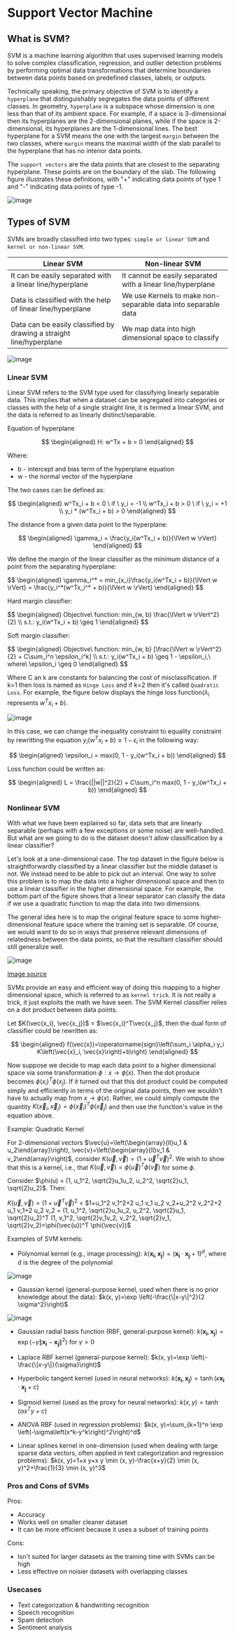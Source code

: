 # Support Vector Machine

## What is SVM?

SVM is a machine learning algorithm that uses supervised learning models to solve complex classification, regression, and outlier detection problems by performing optimal data transformations that determine boundaries between data points based on predefined classes, labels, or outputs.

Technically speaking, the primary objective of SVM is to identify a `hyperplane` that distinguishably segregates the data points of different classes. In geometry, `hyperplane` is a subspace whose dimension is one less than that of its ambient space. For example, if a space is 3-dimensional then its hyperplanes are the 2-dimensional planes, while if the space is 2-dimensional, its hyperplanes are the 1-dimensional lines. The best hyperplane for a SVM means the one with the largest `margin` between the two classes, where `margin` means the maximal width of the slab parallel to the hyperplane that has no interior data points.

The `support vectors` are the data points that are closest to the separating hyperplane. These points are on the boundary of the slab. The following figure illustrates these definitions, with "+" indicating data points of type 1 and "-" indicating data points of type -1.

![image](Images/svmhyperplane.png)


## Types of SVM

SVMs are broadly classified into two types: `simple or linear SVM` and `kernel or non-linear SVM`.

|**Linear SVM** | **Non-linear SVM**|
|   -  |  - |
|It can be easily separated with a linear line/hyperplane|It cannot be easily separated with a linear line/hyperplane|
|Data is classified with the help of linear line/hyperplane|We use Kernels to make non-separable data into separable data|
|Data can be easily classified by drawing a straight line/hyperplane|We map data into high dimensional space to classify|

![image](Images/OrcTJ.png)

### Linear SVM

Linear SVM refers to the SVM type used for classifying linearly separable data. This implies that when a dataset can be segregated into categories or classes with the help of a single straight line, it is termed a linear SVM, and the data is referred to as linearly distinct/separable.

Equation of hyperplane

$$
\begin{aligned}
    H: w^Tx + b = 0
\end{aligned}
$$

Where:
* b - intercept and bias term of the hyperplane equation
* w - the normal vector of the hyperplane

The two cases can be defined as:

$$
\begin{aligned}
    w^Tx_i + b < 0 \ if \ y_i = -1 \\
    w^Tx_i + b > 0 \ if \ y_i = +1 \\
    y_i * (w^Tx_i + b) > 0
\end{aligned}
$$

The distance from a given data point to the hyperplane:

$$
\begin{aligned}
\gamma_i = \frac{y_i(w^Tx_i + b)}{\lVert w \rVert}
\end{aligned}
$$

We define the margin of the linear classifier as the minimum distance of a point from the separating hyperplane: 

<p>$$
\begin{aligned}
\gamma_i^* = min_{x_i}\frac{y_i(w^Tx_i + b)}{\lVert w \rVert} = \frac{y_i^*(w^Tx_i^* + b)}{\lVert w \rVert}
\end{aligned}
$$</p>

Hard margin classifier:
<p>$$
\begin{aligned}
Objective\ function: min_{w, b} \frac{\lVert w \rVert^2}{2} \\
s.t.: y_i(w^Tx_i + b) \geq 1
\end{aligned}
$$</p>

Soft margin classifier:
<p>$$
\begin{aligned}
Objective\ function: min_{w, b} [\frac{\lVert w \rVert^2}{2} + C\sum_i^n \epsilon_i^k] \\
s.t.: y_i(w^Tx_i + b) \geq 1 - \epsilon_i,\ where\ \epsilon_i \geq 0
\end{aligned}
$$</p>

Where C an k are constants for balancing the cost of misclassification. If k=1 then loss is named as `Hinge Loss` and if k=2 then it's called `Quadratic Loss`. For example, the figure below displays the hinge loss function($\lambda_i$ represents $w^Tx_i + b$).

![image](Images/hingeloss.png)

In this case, we can change the inequality constraint to equality constraint by rewritting the equation $y_i(w^Tx_i + b) \geq 1 - \epsilon_i$ in the following way:

$$
\begin{aligned}
\epsilon_i = max(0, 1 - y_i(w^Tx_i + b))
\end{aligned}
$$

Loss function could be written as:

$$
\begin{aligned}
L = \frac{||w||^2}{2} + C\sum_i^n max(0, 1 - y_i(w^Tx_i + b))
\end{aligned}
$$

### Nonlinear SVM

With what we have been explained so far, data sets that are linearly separable (perhaps with a few exceptions or some noise) are well-handled. But what are we going to do is the dataset doesn't allow classification by a linear classifier? 

Let's look at a one-dimensional case. The top dataset in the figure below is straightforwardly classified by a linear classifier but the middle dataset is not. We instead need to be able to pick out an interval. One way to solve this problem is to map the data into a higher dimensional space and then to use a linear classifier in the higher dimensional space. For example, the bottom part of the figure shows that a linear separator can classify the data if we use a quadratic function to map the data into two dimensions. 

The general idea here is to map the original feature space to some higher-dimensional feature space where the training set is separable. Of course, we would want to do so in ways that preserve relevant dimensions of relatedness between the data points, so that the resultant classifier should still generalize well.

![image](Images/img1331.png)

[Image source](https://nlp.stanford.edu/IR-book/html/htmledition/nonlinear-svms-1.html)

SVMs provide an easy and efficient way of doing this mapping to a higher dimensional space, which is referred to as `kernel trick`. It is not really a trick, it just exploits the math we have seen. The SVM Kernel classifier relies on a dot product between data points. 

Let $K(\vec{x_i}, \vec{x_j})$ = $\vec{x_i}^T\vec{x_j}$, then the dual form of classifier could be rewritten as:

$$
\begin{aligned}
f(\vec{x})=\operatorname{sign}\left(\sum_i \alpha_i y_i K\left(\vec{x}_i, \vec{x}\right)+b\right)
\end{aligned}
$$

Now suppose we decide to map each data point to a higher dimensional space via some transformation $\phi: x \rightarrow \phi(x)$. Then the dot produce becomes $\phi(x_i)^T\phi(x_j)$. If it turned out that this dot product could be computed simply and efficiently in terms of the original data points, then we wouldn't have to actually map from $x \rightarrow \phi(x)$. Rather, we could simply compute the quantity $K\left(\vec{x}_i, \vec{x}_j\right)=\phi\left(\vec{x}_i\right)^T \phi\left(\vec{x}_j\right)$ and then use the function's value in the equation above.

Example: Quadratic Kernel

For 2-dimensional vectors $\vec{u}=\left(\begin{array}{ll}u_1 & u_2\end{array}\right), \vec{v}=\left(\begin{array}{ll}v_1 & v_2\end{array}\right)$, consider $K(\vec{u}, \vec{v})=\left(1+\vec{u}^T \vec{v}\right)^2$. We wish to show that this is a kernel, i.e., that $K(\vec{u}, \vec{v})=\phi(\vec{u})^T \phi(\vec{v})$ for some $\phi$. 

Consider $\phi(u) = (1, u_1^2, \sqrt{2}u_1u_2, u_2^2, \sqrt{2}u_1, \sqrt{2}u_2)$. Then:

$K(\vec{u}, \vec{v})=\left(1+\vec{u}^T \vec{v}\right)^2$ = $1+u_1^2 v_1^2+2 u_1 v_1 u_2 v_2+u_2^2 v_2^2+2 u_1 v_1+2 u_2 v_2 = (1, u_1^2, \sqrt{2}u_1u_2, u_2^2, \sqrt{2}u_1, \sqrt{2}u_2)^T (1, v_1^2, \sqrt{2}v_1v_2, v_2^2, \sqrt{2}v_1, \sqrt{2}v_2)=\phi(\vec{u})^T \phi(\vec{v})$

Examples of SVM kernels:

* Polynomial kernel (e.g., image processing): $k\left(\mathbf{x}_{\mathbf{i}}, \mathbf{x}_{\mathbf{j}}\right)=\left(\mathbf{x}_{\mathbf{i}} \cdot \mathbf{x}_{\mathbf{j}}+1\right)^d$, where d is the degree of the polynomial

![image](Images/polynomial.jpg)

* Gaussian kernel (general-purpose kernel, used when there is no prior knowledge about the data): $k(x, y)=\exp \left(-\frac{\|x-y\|^2}{2 \sigma^2}\right)$

![image](Image/../Images/gaussian.jpeg)

* Gaussian radial basis function (RBF, general-purpose kernel): $k\left(\mathbf{x}_{\mathbf{i}}, \mathbf{x}_{\mathbf{j}}\right)=\exp \left(-\gamma\left\|\mathbf{x}_{\mathbf{i}}-\mathbf{x}_{\mathbf{j}}\right\|^2\right)$ for $\gamma > 0$

* Laplace RBF kernel (general-purpose kernel): $k(x, y)=\exp \left(-\frac{\|x-y\|}{\sigma}\right)$

* Hyperbolic tangent kernel (used in neural networks): $k\left(\mathbf{x}_{\mathbf{i}}, \mathbf{x}_{\mathbf{j}}\right)=\tanh \left(\kappa \mathbf{x}_{\mathbf{i}} \cdot \mathbf{x}_{\mathbf{j}}+c\right)$

* Sigmoid kernel (used as the proxy for neural networks): $k(x, y)=\tanh \left(\alpha x^T y+c\right)$

* ANOVA RBF (used in regression problems): $k(x, y)=\sum_{k=1}^n \exp \left(-\sigma\left(x^k-y^k\right)^2\right)^d$

* Linear splines kernel in one-dimension (used when dealing with large sparse data vectors, often applied in text categorization and regression problems): $k(x, y)=1+x y+x y \min (x, y)-\frac{x+y}{2} \min (x, y)^2+\frac{1}{3} \min (x, y)^3$

### Pros and Cons of SVMs

Pros:

* Accuracy
* Works well on smaller cleaner dataset
* It can be more efficient because it uses a subset of training points

Cons:

* Isn't suited for larger datasets as the training time with SVMs can be high
* Less effective on noisier datasets with overlapping classes

### Usecases

* Text categorization & handwriting recognition
* Speech recognition
* Spam detection
* Sentiment analysis